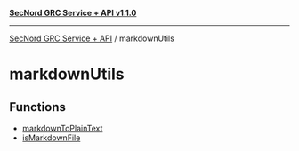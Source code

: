 [**SecNord GRC Service + API v1.1.0**](../README.md)

***

[SecNord GRC Service + API](../README.md) / markdownUtils

# markdownUtils

## Functions

- [markdownToPlainText](functions/markdownToPlainText.md)
- [isMarkdownFile](functions/isMarkdownFile.md)
